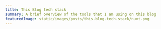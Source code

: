 ```yaml
---
title: This Blog tech stack
summary: A brief overview of the tools that I am using on this blog
featuredImage: static/images/posts/this-blog-tech-stack/nuxt.png
---
```



